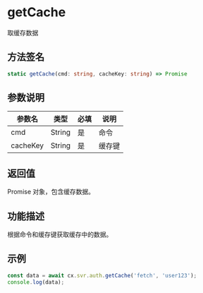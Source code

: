 # getCache

取缓存数据

## 方法签名
```typescript
static getCache(cmd: string, cacheKey: string) => Promise
```

## 参数说明
| 参数名 | 类型 | 必填 | 说明 |
|--------|------|------|------|
| cmd | String | 是 | 命令 |
| cacheKey | String | 是 | 缓存键 |

## 返回值
Promise 对象，包含缓存数据。

## 功能描述
根据命令和缓存键获取缓存中的数据。

## 示例
```typescript
const data = await cx.svr.auth.getCache('fetch', 'user123');
console.log(data);
``` 
